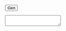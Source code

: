 
<button onclick="gen()">Gen</button>
<textarea id="password"></textarea>
<script>
	function gen() {
		let buf=new Uint8Array(16);
		const chars='abcdefghijkmnopqrstuvwxyzABCDEFGHJKLMNPQRSTUVWXYZ23456789';
		let pwd;

		while (true) {

			window.crypto.getRandomValues(buf);

			pwd='';
			for (b of buf) {
				pwd += chars[b % chars.length]; 
			}

			// \d.*[A-Z].*[a-z]
			if (/\d/.test(pwd) && /[A-Z]/.test(pwd) && /[a-z]/.test(pwd)) {
				break;
			}

			console.log(pwd);
		}

		const e = document.getElementById("password");
		e.value = pwd;
		e.select();
		document.execCommand('copy');
	}
</script>

